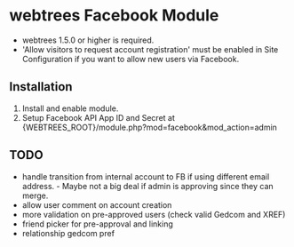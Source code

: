 webtrees Facebook Module
========================

* webtrees 1.5.0 or higher is required.
* 'Allow visitors to request account registration' must be enabled in Site Configuration if you want to allow new users via Facebook.

## Installation ##
1. Install and enable module.
2. Setup Facebook API App ID and Secret at {WEBTREES_ROOT}/module.php?mod=facebook&mod_action=admin

## TODO ##
* handle transition from internal account to FB if using different email address. - Maybe not a big deal if admin is approving since they can merge.
* allow user comment on account creation
* more validation on pre-approved users (check valid Gedcom and XREF)
* friend picker for pre-approval and linking
* relationship gedcom pref
